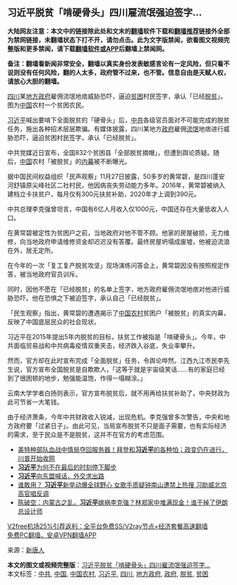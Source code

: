  <h2>习近平脱贫「啃硬骨头」四川雇流氓强迫签字…</h2> <p class="notice"><b>大陆网友注意：本文中的链接除此处和文末的<a href="https://github.com/bannedbook/fanqiang" >翻墙</a>软件下载和<a href="https://github.com/killgcd/justmysocks/blob/master/README.md">翻墙推荐</a>链接外全部为禁网链接，未翻墙状态下打不开，请勿点击。此为文字版禁闻，欲看图文视频完整版和更多禁闻，请下载<a href="https://github.com/bannedbook/fanqiang">翻墙软件或APP</a>后翻墙上禁闻网。</p><p>备注：翻墙看新闻非常安全，翻墙以真实身份发表敏感言论有一定风险，但只看不说则没有任何风险，翻的人太多，政府管不过来，也不管。信息自由是天赋人权，请放心大胆的翻墙。</b></p>  <div class="entry"> <p id="conimg"><a href="https://www.bannedbook.org/bnews/tag/%e5%9b%9b%e5%b7%9d/" class="st_tag internal_tag" rel="tag" title="标签 四川 下的日志">四川</a>某<a href="https://www.bannedbook.org/bnews/tag/%E5%9C%B0%E6%96%B9%E6%94%BF%E5%BA%9C/" class="st_tag internal_tag" rel="tag" title="标签 地方政府 下的日志">地方政府</a>雇佣流氓地痞威胁恐吓，逼迫<a href="https://www.bannedbook.org/bnews/tag/%E8%B4%AB%E5%9B%B0/" class="st_tag internal_tag" rel="tag" title="标签 贫困 下的日志">贫困</a>村民签字，承认「已经<a href="https://www.bannedbook.org/bnews/tag/%E8%84%B1%E8%B4%AB/" class="st_tag internal_tag" rel="tag" title="标签 脱贫 下的日志">脱贫</a>」。图为<a href="https://www.bannedbook.org/bnews/tag/%E4%B8%AD%E5%9B%BD/" class="st_tag internal_tag" rel="tag" title="标签 中国 下的日志">中国</a>农村一个贫困农民。</p> <p><a href="https://www.bannedbook.org/bnews/tag/%e4%b9%a0%e8%bf%91%e5%b9%b3/" class="st_tag internal_tag" rel="tag" title="标签 习近平 下的日志">习近平</a>喊出要啃下全面脱贫的「硬骨头」后，<a href="https://www.bannedbook.org/bnews/tag/%e4%b8%ad%e5%85%b1/" class="st_tag internal_tag" rel="tag" title="标签 中共 下的日志">中共</a>各级官员面对不可能完成的脱贫任务，施出各种招术层层欺骗。有媒体披露，四川某地方<a href="https://www.bannedbook.org/bnews/tag/%e6%94%bf%e5%ba%9c/" class="st_tag internal_tag" rel="tag" title="标签 政府 下的日志">政府</a>雇佣<span class='wp_keywordlink'><a href="https://www.bannedbook.org/forum11/topic282.html" title="禁片：评中国共产党的流氓本性" target="_blank">流氓</a></span>地痞进行威胁恐吓，逼迫贫困村民签字，承认「已经脱贫」。</p> <p>中共党媒近日宣布，全国832个贫困县「全部脱贫摘帽」，但遭到舆论质疑。随后，<span class='wp_keywordlink_affiliate'><a href="https://www.bannedbook.org/" title="中国" target="_blank">中国</a></span>农村「被脱贫」的<span class='wp_keywordlink_affiliate'><a href="https://www.bannedbook.org/bnews/ccpdope/" title="中共高层内幕" target="_blank">内幕</a></span>被不断曝光。</p> <p>据中国民间权益组织「民声观察」11月27日披露，50多岁的黄常碧，是四川蓬安河舒镇原尖峰社区二社村民，他因病丧失劳动能力多年。2016年，黄常碧被纳入建档立卡扶贫户，每月仅有300元扶贫补助，2020年才上调到390元。</p>  <p>中共总理李克强曾坦言，中国有6亿人月收入仅1000元，中国还存在大量低收入人口。</p> <p>在黄常碧被定性为贫困户之前，当地政府对他不管不顾。他家的房屋破损，无力维修，向当地政府申请维修资金却迟迟没有答覆。最终房屋坍塌成废墟，他被迫流浪在外，居无定所。</p> <p>在今年的一次「复工复产脱贫攻坚」现场演练问答会上，黄常碧因没有按照规定作答，被当地政府官员训斥。</p> <p>同时，因他不愿在「已经脱贫」的名单上签字，地方政府雇佣流氓地痞对他进行威胁恐吓。他在恐惧之下被迫签字，承认自己「已经脱贫」。</p>  <p>「民生观察」指出，黄常碧的遭遇揭示了<a href="https://www.bannedbook.org/bnews/tag/%E4%B8%AD%E5%9B%BD%E5%86%9C%E6%9D%91/" class="st_tag internal_tag" rel="tag" title="标签 中国农村 下的日志">中国农村</a>贫困户「被脱贫」的真实内幕，反映了中国底层民众的社会现状。</p> <p>习近平在2015年提出5年内脱贫的目标，扶贫工作被指是「啃硬骨头」。今年，中共面临贸易战和中共病毒疫情双重夹击，经济跌入谷底，失业率攀升。</p> <p>然而，官方却在此时宣布完成「全面脱贫」任务，令舆论哗然。江西九江市民李先生说，官方宣布全国脱贫是自欺欺人，「这等于就是宇宙级笑话……有的家庭已经到了很困顿的地步，勉强能温饱，作得一塌糊涂。」</p> <p>云南大学学者白扬则表示，官方宣布脱贫后，就不用再给扶贫补助了，中央财政为此可节省一大笔钱。</p>  <p>由于经济萧条，今年中共财政收入锐减，出现危机。李克强曾多次警告，中央和地方政府要「过紧日子」。由此可见，当局宣布脱贫不只是面子需要，也有实际经济的需求，至于民众是不是脱贫，这并不在官方的考虑范围。</p> <ul class='op-related-articles' title='相关阅读'> <li><a href='https://www.bannedbook.org/bnews/bannedvideo/20201130/1439500.html' target='_blank'>美特种部队血战中情局夺回服务器！拜登和<b>习近平</b>的各种怕；政变仍在进行，川普开始收网</a></li> <li><a href='https://www.bannedbook.org/bnews/ccpdope/20201130/1439319.html' target='_blank'><b>习近平</b>为何不在最后的时刻停下脚步</a></li> <li><a href='https://www.bannedbook.org/bnews/ssgc/20201129/1439196.html' target='_blank'><b>习近平</b>向东盟喊话，外交求出路</a></li> <li><a href='https://www.bannedbook.org/bnews/cnnews/20201129/1439169.html' target='_blank'>谁敢用？ <b>习近平</b>新举动爆全球野心 女歌手质疑钟南山遭禁上热搜 习助威北京高官唱反调</a></li> <li><a href='https://www.bannedbook.org/bnews/cbnews/20201129/1439168.html' target='_blank'>陈破空：内蒙古之乱，<b>习近平</b>嫁祸李克强？林郑家中堆满现金！谁干掉了伊朗总设计师</a></li> </ul> <p class="texttj"> <a href="https://www.bannedbook.org/forum23/topic22702.html" target="_blank">V2free机场25%引荐返利：全平台免费SS/V2ray节点+经济套餐高速翻墙</a><br/> <a href="https://github.com/bannedbook/fanqiang/wiki/%E7%A6%81%E9%97%BB%E7%BD%91%E5%AE%89%E5%8D%93%E7%BF%BB%E5%A2%99%E6%96%B0%E9%97%BBAPP" target="_blank">免费PC翻墙、安卓VPN翻墙APP</a></p><p> 来源：<span class='wp_keywordlink_affiliate'><a href="https://www.ntdtv.com/" title="新唐人">新唐人</a></span> </p><a name='sharetosocial'></a>       <div><b>本文的图文或视频完整版</b>：<a href='https://www.bannedbook.org/bnews/cbnews/20201130/1439574.html'>习近平脱贫「啃硬骨头」四川雇流氓强迫签字…</a></div>  </div><!--END ENTRY--> <div class="postfooter"> <div>本文标签：<a href="https://www.bannedbook.org/bnews/tag/%e4%b8%ad%e5%85%b1/" rel="tag">中共</a>, <a href="https://www.bannedbook.org/bnews/tag/%E4%B8%AD%E5%9B%BD/" rel="tag">中国</a>, <a href="https://www.bannedbook.org/bnews/tag/%E4%B8%AD%E5%9B%BD%E5%86%9C%E6%9D%91/" rel="tag">中国农村</a>, <a href="https://www.bannedbook.org/bnews/tag/%e4%b9%a0%e8%bf%91%e5%b9%b3/" rel="tag">习近平</a>, <a href="https://www.bannedbook.org/bnews/tag/%e5%9b%9b%e5%b7%9d/" rel="tag">四川</a>, <a href="https://www.bannedbook.org/bnews/tag/%E5%9C%B0%E6%96%B9%E6%94%BF%E5%BA%9C/" rel="tag">地方政府</a>, <a href="https://www.bannedbook.org/bnews/tag/%e6%94%bf%e5%ba%9c/" rel="tag">政府</a>, <a href="https://www.bannedbook.org/bnews/tag/%E8%84%B1%E8%B4%AB/" rel="tag">脱贫</a>, <a href="https://www.bannedbook.org/bnews/tag/%E8%B4%AB%E5%9B%B0/" rel="tag">贫困</a></div>  </div><!--END POSTFOOTER--> 
